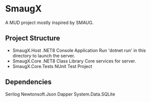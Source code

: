 # SmaugX
A MUD project mostly inspired by SMAUG.

## Project Structure
- SmaugX.Host
.NET8 Console Application
Run 'dotnet run' in this directory to launch the server.
- SmaugX.Core
.NET8 Class Library
Core services for server.
- SmaugX.Core.Tests
NUnit Test Project

## Dependencies
Serilog
Newtonsoft.Json
Dapper
System.Data.SQLite

